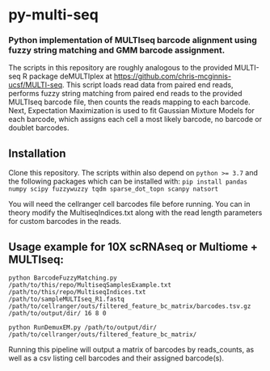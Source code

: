 # py-multi-seq
### Python implementation of MULTIseq barcode alignment using fuzzy string matching and GMM barcode assignment.


The scripts in this repository are roughly analogous to the provided MULTI-seq R package deMULTIplex at https://github.com/chris-mcginnis-ucsf/MULTI-seq. This script loads read data from paired end reads, performs fuzzy string matching from paired end reads to the provided MULTIseq barcode file, then counts the reads mapping to each barcode. Next, Expectation Maximization is used to fit Gaussian Mixture Models for each barcode, which assigns each cell a most likely barcode, no barcode or doublet barcodes.


## Installation


Clone this repository. The scripts within also depend on `python >= 3.7` and the following packages which can be installed with:
`pip install pandas numpy scipy fuzzywuzzy tqdm sparse_dot_topn scanpy natsort`


You will need the cellranger cell barcodes file before running. You can in theory modify the MultiseqIndices.txt along with the read length parameters for custom barcodes in the reads.


## Usage example for 10X scRNAseq or Multiome + MULTIseq: 


`python BarcodeFuzzyMatching.py /path/to/this/repo/MultiseqSamplesExample.txt /path/to/this/repo/MultiseqIndices.txt /path/to/sampleMULTIseq_R1.fastq  /path/to/cellranger/outs/filtered_feature_bc_matrix/barcodes.tsv.gz /path/to/output/dir/ 16 8 0`


`python RunDemuxEM.py /path/to/output/dir/ /path/to/cellranger/outs/filtered_feature_bc_matrix/`


Running this pipeline will output a matrix of barcodes by reads_counts, as well as a csv listing cell barcodes and their assigned barcode(s).
